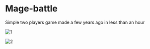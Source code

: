# Mage-battle
Simple two players game made a few years ago in less than an hour

![1](https://user-images.githubusercontent.com/35507715/99904772-d3eb4700-2cd5-11eb-8454-70950c1bc2bc.png)

![2](https://user-images.githubusercontent.com/35507715/99904771-d352b080-2cd5-11eb-91bb-159b917ce87d.png)
